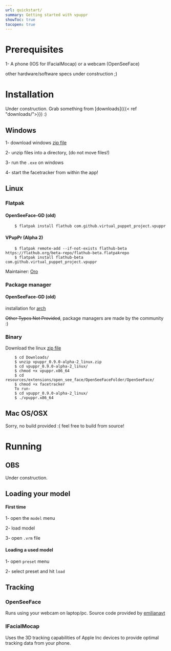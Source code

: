 ```yaml
---
url: quickstart/
summary: Getting started with vpuppr
showToc: true
tocopen: true
---
```


# Prerequisites

1- A phone (IOS for IFacialMocap) or a webcam (OpenSeeFace)

other hardware/software specs under construction ;)

# Installation

Under construction. Grab something from [downloads]({{< ref "downloads/">}}) :)

## Windows

1- download windows [zip file](https://github.com/virtual-puppet-project/vpuppr/releases)

2- unzip files into a directory, (do not move files!)

3- run the ``.exe`` on windows

4- start the facetracker from within the app!

## Linux

### Flatpak

#### OpenSeeFace-GD (old)
```
    $ flatpak install flathub com.github.virtual_puppet_project.vpuppr
```

#### VPupPr (Alpha 2)
```
    $ flatpak remote-add --if-not-exists flathub-beta https://flathub.org/beta-repo/flathub-beta.flatpakrepo
    $ flatpak install flathub-beta com.github.virtual_puppet_project.vpuppr
```

Maintainer: [Oro](https://github.com/orowith2os)

### Package manager

#### OpenSeeFace-GD (old)

installation for [arch](https://aur.archlinux.org/packages/puppeteer)

~~Other Types Not Provided~~, package managers are made by the community :)

### Binary

Download the linux [zip file](https://github.com/virtual-puppet-project/vpuppr/releases)

```
    $ cd Downloads/
    $ unzip vpuppr_0.9.0-alpha-2_linux.zip
    $ cd vpuppr_0.9.0-alpha-2_linux/
    $ chmod +x vpuppr.x86_64
    $ cd resources/extensions/open_see_face/OpenSeeFaceFolder/OpenSeeFace/
    $ chmod +x facetracker
    To run-
    $ cd vpuppr_0.9.0-alpha-2_linux/
    $ ./vpuppr.x86_64
```

## Mac OS/OSX

Sorry, no build provided :( feel free to build from source!

# Running

## OBS

Under construction.

## Loading your model

#### First time

1- open the ``model`` menu

2- load model

3- open ``.vrm`` file

#### Loading a used model

1- open ``preset`` menu

2- select preset and hit ``load``

## Tracking

### OpenSeeFace

Runs using your webcam on laptop/pc. Source code provided by [emilianavt](https://github.com/emilianavt/OpenSeeFace)

### IFacialMocap

Uses the 3D tracking capabilities of Apple Inc devices to provide optimal tracking data from your phone.